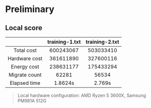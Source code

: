 # Preliminary

## Local score

|               | training-1.txt | training-2.txt |
| :-----------: | :------------: | :------------: |
|  Total cost   |   600243067    |   503033410    |
| Hardware cost |   361611890    |   327600116    |
|  Energy cost  |   238631177    |   175433294    |
| Migrate count |     62281      |     56534      |
| Elapsed time  |    1.8624s     |     2.769s     |

> Local hardware configuration: AMD Ryzen 5 3600X, Samsung PM981A 512G
